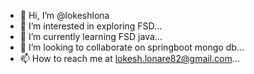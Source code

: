 - 👋 Hi, I’m @lokeshlona
- 👀 I’m interested in exploring FSD...
- 🌱 I’m currently learning FSD java...
- 💞️ I’m looking to collaborate on springboot mongo db...
- 📫 How to reach me at lokesh.lonare82@gmail.com...

<!---
lokeshlona/lokeshlona is a ✨ special ✨ repository because its `README.md` (this file) appears on your GitHub profile.
You can click the Preview link to take a look at your changes.
--->
